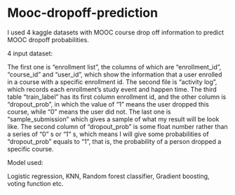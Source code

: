 # Mooc-dropoff-prediction

I used 4 kaggle datasets with MOOC course drop off information to predict MOOC dropoff probabilities.

4 input dataset:

The first one is “enrollment list”, the columns of which are “enrollment_id”, “course_id” and “user_id”, which show the information that a user enrolled in a course with a specific enrollment id.
The second file is “activity log”, which records each enrollment’s study event and happen time.
The third table “train_label” has its first column enrollment id, and the other column is “dropout_prob”, in which the value of “1” means the user dropped this course, while “0” means the user did not.
The last one is “sample_submission” which gives a sample of what my result will be look like. The second column of “dropout_prob” is some float number rather than a series of “0” s or “1” s, which means I will give some probabilities of “dropout_prob” equals to “1”, that is, the probability of a person dropped a specific course.


Model used:

Logistic regression, KNN, Random forest classifier, Gradient boosting, voting function etc.
